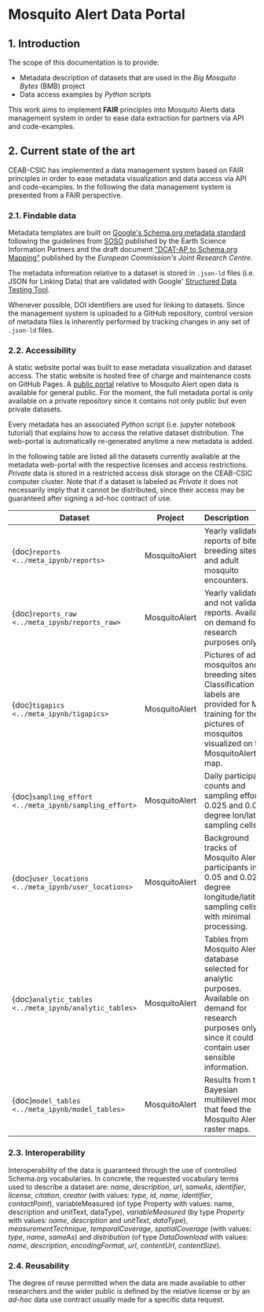 <style>
r { color: Red }
</style>

# Mosquito Alert Data Portal

## 1. Introduction

The scope of this documentation is to provide:

- Metadata description of datasets that are used in the *Big Mosquito Bytes* (BMB) project
- Data access examples by _Python_ scripts

This work aims to implement **FAIR** principles into Mosquito Alerts data management system in order to ease data extraction for partners via API and code-examples.

## 2. Current state of the art

CEAB-CSIC has implemented a data management system based on FAIR principles in order to ease metadata visualization and  data access via API and code-examples. In the following the data management system is presented from a FAIR perspective.

### 2.1. Findable data

Metadata templates are built on [Google's Schema.org metadata standard](https://schema.org/docs/data-and-datasets.html) following the guidelines from [SOSO](https://github.com/ESIPFed/science-on-schema.org) published by the Earth Science Information Partners and the draft document ["DCAT-AP to Schema.org Mapping"](https://ec-jrc.github.io/dcat-ap-to-schema-org/) published by the *European Commission's Joint Research Centre*.

The metadata information relative to a dataset is stored in `.json-ld` files (i.e. JSON for Linking Data) that are validated with Google' [Structured Data Testing Tool](https://search.google.com/structured-data/testing-tool/u/0/).

Whenever possible, DOI identifiers are used for linking to datasets. Since the management system is uploaded to a GitHub repository, control version of metadata files is inherently performed by tracking changes in any set of `.json-ld` files.

### 2.2. Accessibility

A static website portal was built to ease metadata visualization and dataset access. The static website is hosted free of charge and maintenance costs on GitHub Pages. A [public portal](https://mosquito-alert.github.io/metadata_public_portal/README_ma.html) relative to Mosquito Alert open data is available for general public. For the moment, the full metadata portal is only available on a private repository since it contains not only public but even private datasets.

Every metadata has an associated *Python* script (i.e. jupyter notebook tutorial) that explains how to access the relative dataset distribution. The web-portal is automatically re-generated anytime a new metadata is added.

In the following table are listed all the datasets currently available at the metadata web-portal with the respective licenses and access restrictions. *Private* data is stored in a restricted access disk storage on the CEAB-CSIC computer cluster. Note that if a dataset is labeled as *Private* it does not necessarily imply that it cannot be distributed, since their access may be guaranteed after signing a ad-hoc contract of use.

| Dataset | Project | Description | License  | Example | Format |
| ------- |:-------:| :-----------|:--------:|:-------:|:------:|
| {doc}`reports <../meta_ipynb/reports>` | MosquitoAlert | Yearly validated reports of bites, breeding sites and adult mosquito encounters. | Public CC0-1.0  | {doc}`✔ <../notebooks/reports>` | `.json` `.csv` |
| {doc}`reports_raw <../meta_ipynb/reports_raw>` | MosquitoAlert | Yearly validated and not validated reports. Available on demand for research purposes only.| Private  | <r>✖</r> | `.Rds` |
| {doc}`tigapics <../meta_ipynb/tigapics>` | MosquitoAlert | Pictures of adult mosquitos and breeding sites. Classification labels are provided for ML training for the pictures of mosquitos visualized on the MosquitoAlert map. | Public CC0-1.0 | {doc}`✔ <../notebooks/tigapics>` | `.jpeg` `.png` |
| {doc}`sampling_effort <../meta_ipynb/sampling_effort>` | MosquitoAlert| Daily participant counts and sampling effort in 0.025 and 0.05 degree lon/lat sampling cells. | Public CC0-1.0 | {doc}`✔ <../notebooks/sampling_effort>` | `.csv` |
| {doc}`user_locations <../meta_ipynb/user_locations>` | MosquitoAlert | Background tracks of Mosquito Alert participants in 0.05 and 0.025 degree longitude/latitude sampling cells with minimal processing. | Private | <r>✖</r> | `.Rds`|
| {doc}`analytic_tables <../meta_ipynb/analytic_tables>` | MosquitoAlert| Tables from Mosquito Alert database selected for analytic purposes. Available on demand for research purposes only since it could contain user sensible information. | Private | {doc}`✔ <../notebooks/analytic_tables>` | `.csv` |
| {doc}`model_tables <../meta_ipynb/model_tables>` | MosquitoAlert | Results from the Bayesian multilevel model that feed the Mosquito Alert raster maps. | Public CC0-1.0 | {doc}`✔ <../notebooks/model_tables>` | `.csv` |

### 2.3. Interoperability

Interoperability of the data is guaranteed through the use of controlled Schema.org vocabularies. In concrete, the requested vocabulary terms used to describe a dataset are: *name*, *description*, *url*, *sameAs*, *identifier*, *license*, *citation*, *creator* (with values: *type*, *id*, *name*, *identifier*, *contactPoint*), variableMeasured (of type Property with values: name, description and unitText, dataType), *variableMeasured* (by type *Property* with values: *name*, *description* and *unitText*, *dataType*), *measurementTechnique*, *temporalCoverage*, *spatialCoverage* (with values: *type*, *name*, *sameAs*) and *distribution* (of type *DataDownload* with values: *name*, *description*, *encodingFormat*, *url*, *contentUrl*, *contentSize*).

### 2.4. Reusability

The degree of reuse permitted when the data are made available to other researchers and the wider public is defined by the relative license or by an *ad-hoc* data use contract usually made for a specific data request.
